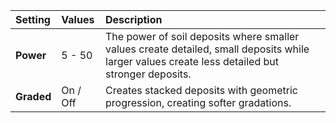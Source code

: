 | Setting    | Values   | Description                                                                                                                                     |
| :--------- | :------- | :---------------------------------------------------------------------------------------------------------------------------------------------- |
| **Power**  | 5 - 50   | The power of soil deposits where smaller values create detailed, small deposits while larger values create less detailed but stronger deposits. |
| **Graded** | On / Off | Creates stacked deposits with geometric progression, creating softer gradations.                                                                |
